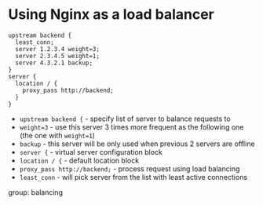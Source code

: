 # Using Nginx as a load balancer

```nginx
upstream backend {
  least_conn;
  server 1.2.3.4 weight=3;
  server 2.3.4.5 weight=1;
  server 4.3.2.1 backup;
}
server {
  location / {
    proxy_pass http://backend;
  }
}
```

- `upstream backend {` - specify list of server to balance requests to
- `weight=3` - use this server 3 times more frequent as the following one (the one with `weight=1`)
- `backup` - this server will be only used when previous 2 servers are offline
- `server {` - virtual server configuration block
- `location / {` - default location block
- `proxy_pass http://backend;` - process request using load balancing
- `least_conn` - will pick server from the list with least active connections

group: balancing



